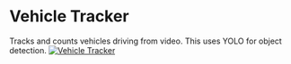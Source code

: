 # Vehicle Tracker
Tracks and counts vehicles driving from video. This uses YOLO for object detection.
[![Vehicle Tracker](https://imgur.com/Cio6LvN)](https://youtu.be/pKSMoAMySSA)



